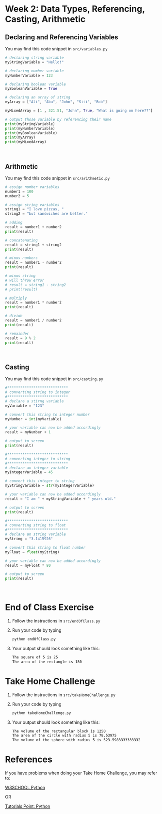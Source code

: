 # Week 2: Data Types, Referencing, Casting, Arithmetic

## Declaring and Referencing Variables

You may find this code snippet in `src/variables.py`

```python
# declaring string variable
myStringVariable = "Hello!"

# declaring number variable
myNumberVariable = 123

# declaring boolean variable
myBooleanVariable = True

# declaring an array of string
myArray = ["Ali", "Abu", "John", "Siti", "Bob"]

myMixedArray = [1 , 321.51, "John", True, "What is going on here??"]

# output those variable by referencing their name
print(myStringVariable)
print(myNumberVariable)
print(myBooleanVariable)
print(myArray)
print(myMixedArray)
```

<br/>

## Arithmetic

You may find this code snippet in `src/arithmetic.py`

```python
# assign number variables
number1 = 100
number2 = 5

# assign string variables
string1 = "I love pizzas, "
string2 = "but sandwiches are better."

# adding
result = number1 + number2
print(result)

# concatenating
result = string1 + string2
print(result)

# minus numbers
result = number1 - number2
print(result)

# minus string
# will throw error
# result = string1 - string2
# print(result)

# multiply
result = number1 * number2
print(result)

# divide
result = number1 / number2
print(result)

# remainder
result = 9 % 2
print(result)

```

<br/>

## Casting

You may find this code snippet in `src/casting.py`

```python
#****************************
# converting string to integer
#****************************
# declare a stirng variable
myVariable = "123"

# convert this string to integer number
myNumber = int(myVariable)

# your variable can now be added accordingly
result = myNumber + 1

# output to screen
print(result)

#****************************
# converting integer to string
#****************************
# declare an integer variable
myIntegerVariable = 45

# convert this integer to string
myStringVariable = str(myIntegerVariable)

# your variable can now be added accordingly
result = "I am " + myStringVariable + " years old."

# output to screen
print(result)

#****************************
# converting string to float
#****************************
# declare an string variable
myString = "3.1415926"

# convert this string to float number
myFloat = float(myString)

# your variable can now be added accordingly
result = myFloat * 80

# output to screen
print(result)
```

<br/>

# End of Class Exercise

1. Follow the instructions in `src/endOfClass.py`

2. Run your code by typing

   ```python
   python endOfClass.py
   ```

3. Your output should look something like this:

   ```bash
   The square of 5 is 25
   The area of the rectangle is 180
   ```

# Take Home Challenge

1. Follow the instructions in `src/takeHomeChallenge.py`

2. Run your code by typing

   ```python
   python takeHomeChallenge.py
   ```

3. Your output should look something like this:

   ```bash
   The volume of the rectangular block is 1250
   The area of the circle with radius 5 is 78.53975
   The volume of the sphere with radius 5 is 523.5983333333332
   ```

# References

If you have problems when doing your Take Home Challenge, you may refer to:

[W3SCHOOL Python](https://www.w3schools.com/python/default.asp)

OR

[Tutorials Point: Python](https://www.tutorialspoint.com/python/index.htm)
